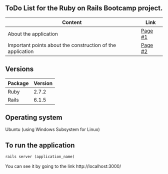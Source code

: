 ## ToDo List for the Ruby on Rails Bootcamp project.

| Content | Link |
| ------------- | ------------- |
| About the application | [Page #1](https://github.com/Ale016R/ToDo-List/wiki/About-the-application)  |
| Important points about the construction of the application  | [Page #2](https://github.com/Ale016R/ToDo-List/wiki/Important-points-about-the-construction-of-the-application) |

## Versions 

| Package | Version |
| ------------- | ------------- |
| Ruby | 2.7.2 |
| Rails | 6.1.5 |

## Operating system

Ubuntu (using Windows Subsystem for Linux)

## To run the application

```ruby
rails server (application_name)
```
You can see it by going to the link http://localhost:3000/
